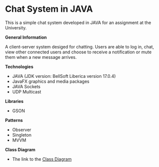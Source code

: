 # Chat System in JAVA
This is a simple chat system developed in JAVA for an assignment at the University.

**General Information**

A client-server system desiged for chatting. Users are able to log in, chat, view other connected users and choose to receive a notification or mute them when a new message arrives.


**Technologies**
- JAVA (JDK version: BellSoft Liberica version 17.0.4)
- JavaFX graphics and media packages
- JAVA Sockets
- UDP Multicast

**Libraries**
- GSON

**Patterns**
- Observer
- Singleton
- MVVM

**Class Diagram**
- The link to the [Class Diagram](https://drive.google.com/file/d/11UdgleDMEbwAIGOQDvl3-6EG8fboZwI-/view?usp=share_link) 


